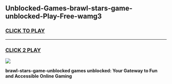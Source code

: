 
## Unblocked-Games-brawl-stars-game-unblocked-Play-Free-wamg3
<h3>
<a href="https://premium76.site?title=brawl-stars-game-unblocked&ref=20A">CLICK TO PLAY</a></h3>
<hr>

<h3>
<a href="https://premium76.site?title=brawl-stars-game-unblocked&ref=20A">CLICK 2 PLAY</a>
  
</h3>

<a href="https://premium76.site?title=brawl-stars-game-unblocked&ref=20A"><img src="https://clearcache.store/games.png"></a>


**brawl-stars-game-unblocked games unblocked: Your Gateway to Fun and Accessible Online Gaming**
